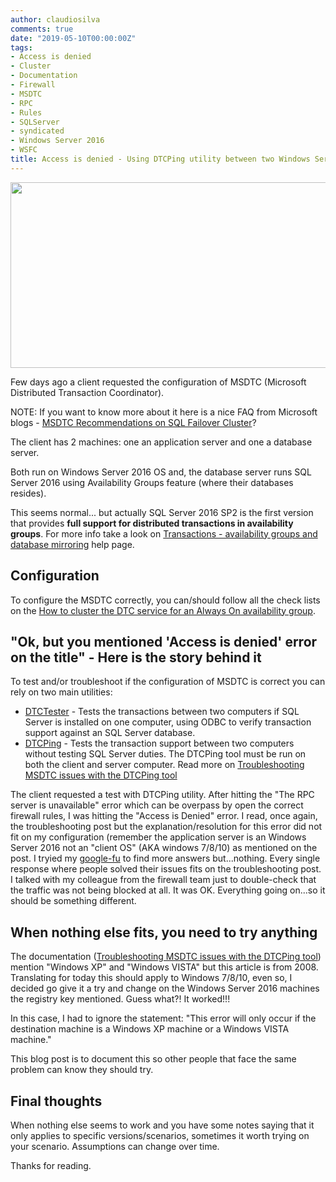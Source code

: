 ```yaml
---
author: claudiosilva
comments: true
date: "2019-05-10T00:00:00Z"
tags:
- Access is denied
- Cluster
- Documentation
- Firewall
- MSDTC
- RPC
- Rules
- SQLServer
- syndicated
- Windows Server 2016
- WSFC
title: Access is denied - Using DTCPing utility between two Windows Server 2016
---
```

<img src="https://claudioessilva.github.io/img/2019/05/featureimage_smaller-1.png" alt="" width="800" height="297" class="aligncenter size-full wp-image-1666" />

Few days ago a client requested the configuration of MSDTC (Microsoft Distributed Transaction Coordinator).

NOTE: If you want to know more about it here is a nice FAQ from Microsoft blogs - <a href="https://blogs.msdn.microsoft.com/alwaysonpro/2014/01/15/msdtc-recommendations-on-sql-failover-cluster">MSDTC Recommendations on SQL Failover Cluster</a>?

The client has 2 machines: one an application server and one a database server.

Both run on Windows Server 2016 OS and, the database server runs SQL Server 2016 using Availability Groups feature (where their databases resides).

This seems normal... but actually SQL Server 2016 SP2 is the first version that provides <strong>full support for distributed transactions in availability groups</strong>.
For more info take a look on <a href="https://docs.microsoft.com/en-us/sql/database-engine/availability-groups/windows/transactions-always-on-availability-and-database-mirroring">Transactions - availability groups and database mirroring</a> help page.

<h2>Configuration</h2>

To configure the MSDTC correctly, you can/should follow all the check lists on the <a href="https://docs.microsoft.com/en-us/sql/database-engine/availability-groups/windows/cluster-dtc-for-sql-server-2016-availability-groups">How to cluster the DTC service for an Always On availability group</a>.

<h2>"Ok, but you mentioned 'Access is denied' error on the title" - Here is the story behind it</h2>

To test and/or troubleshoot if the configuration of MSDTC is correct you can rely on two main utilities:<br />
 - <a href="https://www.microsoft.com/en-ca/download/details.aspx?id=30746">DTCTester</a> - Tests the transactions between two computers if SQL Server is installed on one computer, using ODBC to verify transaction support against an SQL Server database.
 - <a href="https://www.microsoft.com/en-ca/download/details.aspx?id=2868">DTCPing</a> - Tests the transaction support between two computers without testing SQL Server duties. The DTCPing tool must be run on both the client and server computer. Read more on <a href="https://blogs.msdn.microsoft.com/puneetgupta/2008/11/12/troubleshooting-msdtc-issues-with-the-dtcping-tool/">Troubleshooting MSDTC issues with the DTCPing tool</a>

The client requested a test with DTCPing utility. After hitting the "The RPC server is unavailable" error which can be overpass by open the correct firewall rules, I was hitting the "Access is Denied" error.
I read, once again, the troubleshooting post but the explanation/resolution for this error did not fit on my configuration (remember the application server is an Windows Server 2016 not an "client OS" (AKA windows 7/8/10) as mentioned on the post.
I tryied my <a href="https://www.urbandictionary.com/define.php?term=google-fu">google-fu</a> to find more answers but...nothing. Every single response where people solved their issues fits on the troubleshooting post.
I talked with my colleague from the firewall team just to double-check that the traffic was not being blocked at all. It was OK. Everything going on...so it should be something different.

<h2>When nothing else fits, you need to try anything</h2>

The documentation (<a href="https://blogs.msdn.microsoft.com/puneetgupta/2008/11/12/troubleshooting-msdtc-issues-with-the-dtcping-tool/">Troubleshooting MSDTC issues with the DTCPing tool</a>) mention "Windows XP" and "Windows VISTA" but this article is from 2008. Translating for today this should apply to Windows 7/8/10, even so, I decided go give it a try and change on the Windows Server 2016 machines the registry key mentioned.
Guess what?! It worked!!!

In this case, I had to ignore the statement: "This error will only occur if the destination machine is a Windows XP machine or a Windows VISTA machine."

This blog post is to document this so other people that face the same problem can know they should try.

<h2>Final thoughts</h2>

When nothing else seems to work and you have some notes saying that it only applies to specific versions/scenarios, sometimes it worth trying on your scenario. Assumptions can change over time.

Thanks for reading.
